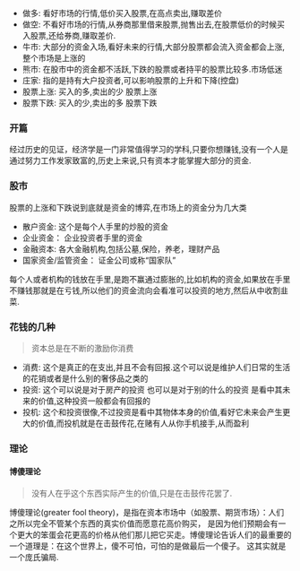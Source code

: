 
* 做多: 看好市场的行情,低价买入股票,在高点卖出,赚取差价
* 做空: 不看好市场的行情,从券商那里借来股票,抛售出去,在股票低价的时候买入股票,还给券商,赚取差价.
* 牛市: 大部分的资金入场,看好未来的行情,大部分股票都会流入资金都会上涨,整个市场是上涨的
* 熊市: 在股市中的资金都不活跃,下跌的股票或者持平的股票比较多.市场低迷
* 庄家: 指的是持有大户投资者,可以影响股票的上升和下降(控盘)
* 股票上涨: 买入的多,卖出的少 股票上涨
* 股票下跌: 买入的少,卖出的多  股票下跌



### 开篇
   经过历史的见证，经济学是一门非常值得学习的学科,只要你想赚钱,没有一个人是通过努力工作发家致富的,历史上来说,只有资本才能掌握大部分的资金.  
   
### 股市
   股票的上涨和下跌说到底就是资金的博弈,在市场上的资金分为几大类  
   * 散户资金: 这个是每个人手里的炒股的资金
   * 企业资金： 企业投资者手里的资金
   * 金融资本: 各大金融机构,包括公墓,保险，养老，理财产品
   * 国家资金/监管资金： 证金公司或称“国家队”
   
   每个人或者机构的钱放在手里,是跑不赢通过膨胀的,比如机构的资金,如果放在手里不赚钱那就是在亏钱,所以他们的资金流向会看准可以投资的地方,然后从中收割韭菜.

### 花钱的几种
   > 资本总是在不断的激励你消费

   * 消费: 这个是真正的在支出,并且不会有回报.这个可以说是维护人们日常的生活的花销或者是什么别的奢侈品之类的
   * 投资: 这个可以说是对于房产的投资 也可以是对于别的什么的投资 是看中其未来的价值,这种投资一般都会有回报的
   * 投机: 这个和投资很像,不过投资是看中其物体本身的价值,看好它未来会产生更大的价值,而投机就是在击鼓传花,在赌有人从你手机接手,从而盈利

### 理论
   #### 博傻理论
   > 没有人在乎这个东西实际产生的价值,只是在击鼓传花罢了.

   博傻理论(greater fool theory)，是指在资本市场中（如股票、期货市场）：人们之所以完全不管某个东西的真实价值而愿意花高价购买，
   是因为他们预期会有一个更大的笨蛋会花更高的价格从他们那儿把它买走。博傻理论告诉人们的最重要的一个道理是：在这个世界上，傻不可怕，可怕的是做最后一个傻子。
   这其实就是一个庞氏骗局.